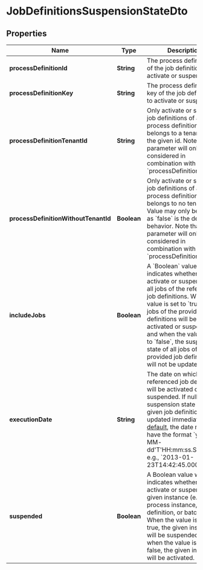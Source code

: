 

# JobDefinitionsSuspensionStateDto

## Properties

Name | Type | Description | Notes
------------ | ------------- | ------------- | -------------
**processDefinitionId** | **String** | The process definition id of the job definitions to activate or suspend. |  [optional]
**processDefinitionKey** | **String** | The process definition key of the job definitions to activate or suspend. |  [optional]
**processDefinitionTenantId** | **String** | Only activate or suspend job definitions of a process definition which belongs to a tenant with the given id.  Note that this parameter will only be considered  in combination with &#x60;processDefinitionKey&#x60;. |  [optional]
**processDefinitionWithoutTenantId** | **Boolean** | Only activate or suspend job definitions of a process definition which belongs to no tenant. Value may only be &#x60;true&#x60;, as &#x60;false&#x60; is the default behavior.  Note that this parameter will only be considered  in combination with &#x60;processDefinitionKey&#x60;. |  [optional]
**includeJobs** | **Boolean** | A &#x60;Boolean&#x60; value which indicates whether to activate or suspend also all jobs of the referenced job definitions. When the value is set to &#x60;true&#x60;, all jobs of the provided job definitions will be activated or suspended and when the value is set to &#x60;false&#x60;, the suspension state of all jobs of the provided job definitions will not be updated. |  [optional]
**executionDate** | **String** | The date on which the referenced job definitions will be activated or suspended. If null, the suspension state of the given job definitions is updated immediately. By [default](https://docs.camunda.org/manual/7.18/reference/rest/overview/date-format/), the date must have the format &#x60;yyyy-MM- dd&#39;T&#39;HH:mm:ss.SSSZ&#x60;, e.g., &#x60;2013-01-23T14:42:45.000+0200&#x60;. |  [optional]
**suspended** | **Boolean** | A Boolean value which indicates whether to activate or suspend a given instance  (e.g. process instance, job, job definition, or batch). When the value is set to true,  the given instance will be suspended and when the value is set to false,  the given instance will be activated. |  [optional]



